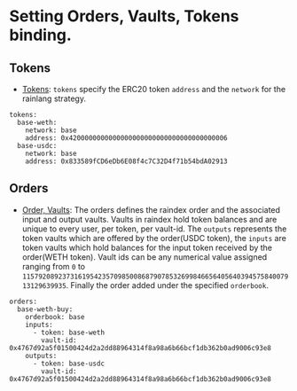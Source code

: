 # Setting Orders, Vaults, Tokens binding.

## Tokens
- [Tokens](https://github.com/rainlanguage/specs/blob/main/ob-yaml.md#tokens): `tokens` specify the ERC20 token `address` and the `network` for the rainlang strategy.
```
tokens:
  base-weth:
    network: base
    address: 0x4200000000000000000000000000000000000006
  base-usdc:
    network: base
    address: 0x833589fCD6eDb6E08f4c7C32D4f71b54bdA02913
```
## Orders
- [Order, Vaults](https://github.com/rainlanguage/specs/blob/main/ob-yaml.md#front-matter-orders): The orders defines the raindex order and the associated input and output vaults. Vaults in raindex hold token balances and are unique to every user, per token, per vault-id. The `outputs` represents the token vaults which are offered by the order(USDC token), the `inputs` are token vaults which hold balances for the input token received by the order(WETH token). Vault ids can be any numerical value assigned ranging from `0` to `115792089237316195423570985008687907853269984665640564039457584007913129639935`. Finally the order added under the specified `orderbook`.
```
orders:
  base-weth-buy:
    orderbook: base
    inputs:
      - token: base-weth
        vault-id: 0x4767d92a5f01500424d2a2dd88964314f8a98a6b66bcf1db362b0ad9006c93e8
    outputs:
      - token: base-usdc
        vault-id: 0x4767d92a5f01500424d2a2dd88964314f8a98a6b66bcf1db362b0ad9006c93e8
```
